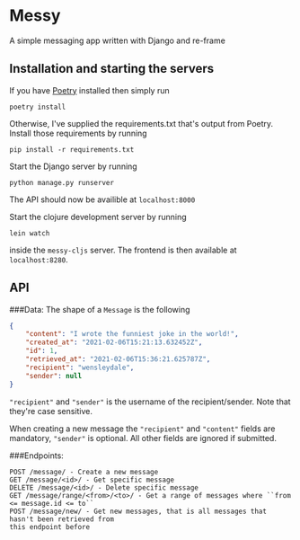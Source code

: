 # Messy
A simple messaging app written with Django and re-frame 

## Installation and starting the servers
If you have [Poetry](https://github.com/python-poetry/poetry/) installed then simply run
```
poetry install
```
Otherwise, I've supplied the requirements.txt that's output from Poetry. Install those requirements by running
```
pip install -r requirements.txt
```
Start the Django server by running 
```
python manage.py runserver
```
The API should now be availible at `localhost:8000`

Start the clojure development server by running
```
lein watch
```
inside the `messy-cljs` server. The frontend is then available at `localhost:8280`.

## API
###Data:
The shape of a `Message` is the following
```json
{
    "content": "I wrote the funniest joke in the world!",
    "created_at": "2021-02-06T15:21:13.632452Z",
    "id": 1,
    "retrieved_at": "2021-02-06T15:36:21.625787Z",
    "recipient": "wensleydale",
    "sender": null
}
```
`"recipient"` and `"sender"` is the username of the recipient/sender. Note that they're case sensitive.

When creating a new message the `"recipient"` and `"content"` fields are mandatory, `"sender"` is optional.
All other fields are ignored if submitted.

###Endpoints:
```
POST /message/ - Create a new message
GET /message/<id>/ - Get specific message
DELETE /message/<id>/ - Delete specific message
GET /message/range/<from>/<to>/ - Get a range of messages where ``from <= message.id <= to``
POST /message/new/ - Get new messages, that is all messages that hasn't been retrieved from 
this endpoint before
```